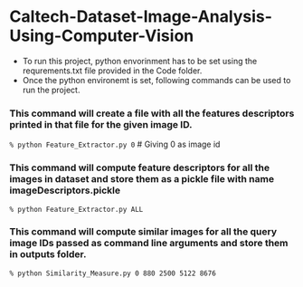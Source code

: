 # Caltech-Dataset-Image-Analysis-Using-Computer-Vision

- To run this project, python envorinment has to be set using the requrements.txt file provided in the Code folder. 
- Once the python environemt is set, following commands can be used to run the project. 

### This command will create a file with all the features descriptors printed in that file for the given image ID.
```% python Feature_Extractor.py 0```            # Giving 0 as image id
   
### This command will compute feature descriptors for all the images in  dataset and store them as a pickle file with name imageDescriptors.pickle
```% python Feature_Extractor.py ALL```         

### This command will compute similar images for all the query image IDs passed as command line arguments and store them in outputs folder. 
```% python Similarity_Measure.py 0 880 2500 5122 8676```        
